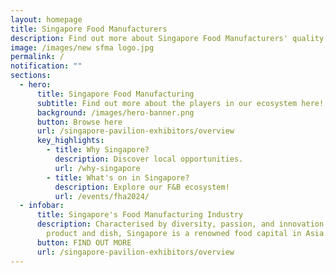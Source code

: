```yaml
---
layout: homepage
title: Singapore Food Manufacturers
description: Find out more about Singapore Food Manufacturers' quality offerings!
image: /images/new sfma logo.jpg
permalink: /
notification: ""
sections:
  - hero:
      title: Singapore Food Manufacturing
      subtitle: Find out more about the players in our ecosystem here!
      background: /images/hero-banner.png
      button: Browse here
      url: /singapore-pavilion-exhibitors/overview
      key_highlights:
        - title: Why Singapore?
          description: Discover local opportunities.
          url: /why-singapore
        - title: What's on in Singapore?
          description: Explore our F&B ecosystem!
          url: /events/fha2024/
  - infobar:
      title: Singapore's Food Manufacturing Industry
      description: Characterised by diversity, passion, and innovation behind every
        product and dish, Singapore is a renowned food capital in Asia.
      button: FIND OUT MORE
      url: /singapore-pavilion-exhibitors/overview
---
```

